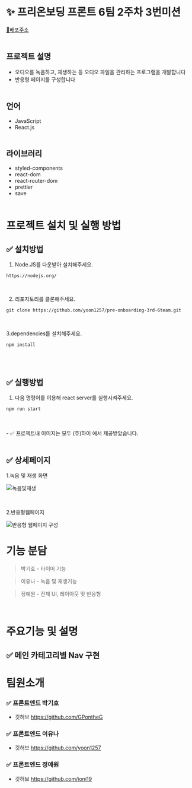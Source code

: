 # ✨ 프리온보딩 프론트 6팀 2주차 3번미션

[📌배포주소](https://yoon1257.github.io/pre-onboarding-3rd-6team)
<br/>
<br/>

## 프로젝트 설명

- 오디오를 녹음하고, 재생하는 등 오디오 파일을 관리하는 프로그램을 개발합니다
- 반응형 페이지를 구성합니다
  <br/>
  <br/>

## 언어

- JavaScript
- React.js
  <br/>
  <br/>

## 라이브러리

- styled-components
- react-dom
- react-router-dom
- prettier
- save
  <br/>
  <br/>

# 프로젝트 설치 및 실행 방법

## ✅ 설치방법

1. Node.JS를 다운받아 설치해주세요.

```
https://nodejs.org/
```

<br/>

2. 리포지토리를 클론해주세요.<br/>

```
git clone https://github.com/yoon1257/pre-onboarding-3rd-6team.git
```

<br/>

3.dependencies를 설치해주세요.

```
npm install
```

<br/>
<br/>

## ✅ 실행방법

1. 다음 명령어를 이용해 react server를 실행시켜주세요.

```
npm run start
```

 <br/>
 <br/>
- ✅ 프로젝트내 이미지는 모두 (주)하이 에서 제공받았습니다.
  <br/>
  <br/>
  
## ✅ 상세페이지 

1.녹음 및 재생 화면

![녹음및재생](https://user-images.githubusercontent.com/108171986/195737419-ee4ffbc6-34a2-49e4-875d-e670f6c718af.gif)

<br/>

2.반응형웹페이지 

![반응형 웹페이지 구성 ](https://user-images.githubusercontent.com/108171986/195737428-78395845-3856-4d58-94ca-4f2a65a91d85.gif)

# 기능 분담

> 박기호 - 타이머 기능

> 이유나 - 녹음 및 재생기능

> 정예원 - 전체 UI, 레이아웃 및 반응형

<br/>

# 주요기능 및 설명

## ✅ 메인 카테고리별 Nav 구현

# 팀원소개

### ✅ 프론트엔드 박기호

- 깃허브 https://github.com/GPontheG

### ✅ 프론트엔드 이유나

- 깃허브 https://github.com/yoon1257

### ✅ 프론트엔드 정예원

- 깃허브 https://github.com/ioni19
